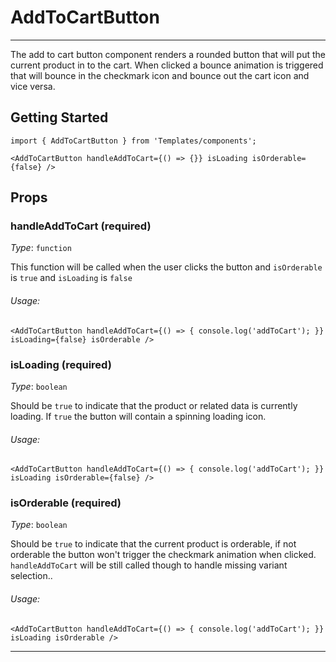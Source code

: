 # AddToCartButton
---

The add to cart button component renders a rounded button that will put the current product in to the cart.
When clicked a bounce animation is triggered that will bounce in the checkmark icon and bounce out the cart icon and vice versa.

## Getting Started

```
import { AddToCartButton } from 'Templates/components';

<AddToCartButton handleAddToCart={() => {}} isLoading isOrderable={false} />
```

## Props

### handleAddToCart (required)

_Type_: `function`  

This function will be called when the user clicks the button and `isOrderable` is `true` and `isLoading` is `false`

###### Usage:

```
<AddToCartButton handleAddToCart={() => { console.log('addToCart'); }} isLoading={false} isOrderable />
```

### isLoading (required)

_Type_: `boolean`  

Should be `true` to indicate that the product or related data is currently loading.
If `true` the button will contain a spinning loading icon.

###### Usage:

```
<AddToCartButton handleAddToCart={() => { console.log('addToCart'); }} isLoading isOrderable={false} />
```

### isOrderable (required)

_Type_: `boolean`  

Should be `true` to indicate that the current product is orderable, if not orderable the button won't trigger the checkmark animation when clicked.
`handleAddToCart` will be still called though to handle missing variant selection..

###### Usage:

```
<AddToCartButton handleAddToCart={() => { console.log('addToCart'); }} isLoading isOrderable />
```
---
